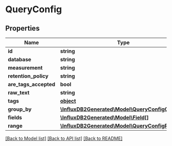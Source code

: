 # QueryConfig

## Properties
Name | Type | Description | Notes
------------ | ------------- | ------------- | -------------
**id** | **string** |  | [optional] 
**database** | **string** |  | 
**measurement** | **string** |  | 
**retention_policy** | **string** |  | 
**are_tags_accepted** | **bool** |  | 
**raw_text** | **string** |  | [optional] 
**tags** | [**object**](.md) |  | 
**group_by** | [**\InfluxDB2Generated\Model\QueryConfigGroupBy**](QueryConfigGroupBy.md) |  | 
**fields** | [**\InfluxDB2Generated\Model\Field[]**](Field.md) |  | 
**range** | [**\InfluxDB2Generated\Model\QueryConfigRange**](QueryConfigRange.md) |  | [optional] 

[[Back to Model list]](../README.md#documentation-for-models) [[Back to API list]](../README.md#documentation-for-api-endpoints) [[Back to README]](../README.md)


